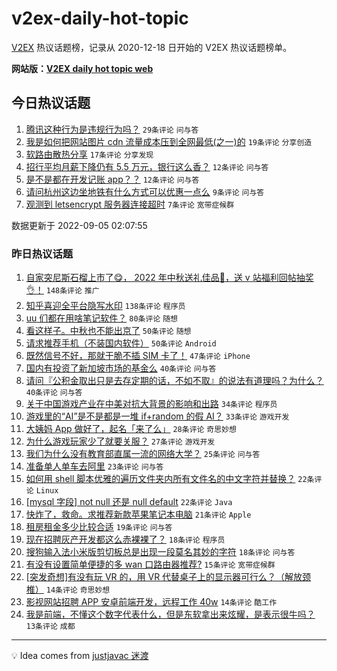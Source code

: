 # v2ex-daily-hot-topic

[V2EX](https://www.v2ex.com/) 热议话题榜，记录从 2020-12-18 日开始的 V2EX 热议话题榜单。

**网站版：[V2EX daily hot topic web](https://boojack.github.io/v2ex-daily-hot-topic-web/)**

## 今日热议话题

<!-- TODAY BEGIN -->

1. [腾讯这种行为是违规行为吗？](https://www.v2ex.com/t/877717) `29条评论` `问与答`
1. [我是如何把网站图片 cdn 流量成本压到全网最低(之一)的](https://www.v2ex.com/t/877718) `19条评论` `分享创造`
1. [软路由散热分享](https://www.v2ex.com/t/877714) `17条评论` `分享发现`
1. [招行平均月薪下降仍有 5.5 万元，银行这么香？](https://www.v2ex.com/t/877720) `12条评论` `问与答`
1. [是不是都在开发记账 app？？](https://www.v2ex.com/t/877710) `12条评论` `问与答`
1. [请问杭州这边坐地铁有什么方式可以优惠一点么](https://www.v2ex.com/t/877725) `9条评论` `问与答`
1. [观测到 letsencrypt 服务器连接超时](https://www.v2ex.com/t/877716) `7条评论` `宽带症候群`

数据更新于 2022-09-05 02:07:55

<!-- TODAY END -->

### 昨日热议话题

<!-- YESTERDAY BEGIN -->

1. [自家突尼斯石榴上市了😋， 2022 年中秋送礼佳品🧺，送 v 站福利回帖抽奖👌！](https://www.v2ex.com/t/877575) `148条评论` `推广`
1. [知乎喜迎全平台隐写水印](https://www.v2ex.com/t/877614) `138条评论` `程序员`
1. [uu 们都在用啥笔记软件？](https://www.v2ex.com/t/877596) `80条评论` `随想`
1. [看这样子。中秋也不能出京了](https://www.v2ex.com/t/877580) `50条评论` `随想`
1. [请求推荐手机（不装国内软件）](https://www.v2ex.com/t/877597) `50条评论` `Android`
1. [既然信号不好，那就干脆不插 SIM 卡了！](https://www.v2ex.com/t/877634) `47条评论` `iPhone`
1. [国内有投资了新加坡市场的基金么](https://www.v2ex.com/t/877577) `40条评论` `问与答`
1. [请问『公积金取出只是去存定期的话，不如不取』的说法有道理吗？为什么？](https://www.v2ex.com/t/877559) `40条评论` `问与答`
1. [关于中国游戏产业在中美对抗大背景的影响和出路](https://www.v2ex.com/t/877569) `34条评论` `程序员`
1. [游戏里的“AI”是不是都是一堆 if+random 的假 AI？](https://www.v2ex.com/t/877616) `33条评论` `游戏开发`
1. [大姨妈 App 做好了，起名「来了么」](https://www.v2ex.com/t/877610) `28条评论` `奇思妙想`
1. [为什么游戏玩家少了就要关服？](https://www.v2ex.com/t/877671) `27条评论` `游戏开发`
1. [我们为什么没有教育部直属一流的网络大学？](https://www.v2ex.com/t/877657) `25条评论` `问与答`
1. [准备单人单车去阿里](https://www.v2ex.com/t/877633) `23条评论` `问与答`
1. [如何用 shell 脚本优雅的遍历文件夹内所有文件名的中文字符并替换？](https://www.v2ex.com/t/877692) `22条评论` `Linux`
1. [[mysql 字段] not null 还是 null default](https://www.v2ex.com/t/877652) `22条评论` `Java`
1. [快炸了，救命。求推荐新款苹果笔记本电脑](https://www.v2ex.com/t/877574) `21条评论` `Apple`
1. [租房租金多少比较合适](https://www.v2ex.com/t/877585) `19条评论` `问与答`
1. [现在招聘灰产开发都这么赤裸裸了？](https://www.v2ex.com/t/877622) `18条评论` `程序员`
1. [搜狗输入法小米版剪切板总是出现一段莫名其妙的字符](https://www.v2ex.com/t/877561) `18条评论` `问与答`
1. [有没有设置简单便捷的多 wan 口路由器推荐?](https://www.v2ex.com/t/877660) `15条评论` `宽带症候群`
1. [[突发奇想]有没有玩 VR 的，用 VR 代替桌子上的显示器可行么？（解放颈椎）](https://www.v2ex.com/t/877641) `14条评论` `奇思妙想`
1. [影视网站招聘 APP 安卓前端开发，远程工作 40w](https://www.v2ex.com/t/877623) `14条评论` `酷工作`
1. [我是前端，不懂这个数字代表什么，但是东软拿出来炫耀，是表示很牛吗？](https://www.v2ex.com/t/877606) `13条评论` `成都`

<!-- YESTERDAY END -->

---

💡 Idea comes from [justjavac 迷渡](https://github.com/justjavac/)
